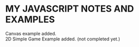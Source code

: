 # MY JAVASCRIPT NOTES AND EXAMPLES

Canvas example added. <br/>
2D Simple Game Example added. (not completed yet.)
